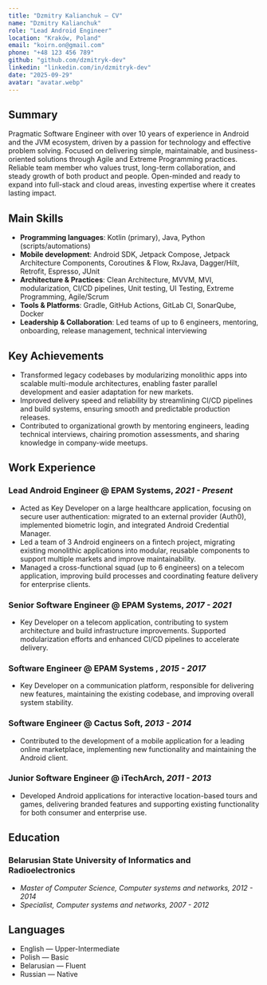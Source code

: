 ```yaml
---
title: "Dzmitry Kalianchuk — CV"
name: "Dzmitry Kalianchuk"
role: "Lead Android Engineer"
location: "Kraków, Poland"
email: "koirn.on@gmail.com"
phone: "+48 123 456 789"
github: "github.com/dzmitryk-dev"
linkedin: "linkedin.com/in/dzmitryk-dev"
date: "2025-09-29"
avatar: "avatar.webp"
---
```


## Summary

Pragmatic Software Engineer with over 10 years of experience in Android and the JVM ecosystem, driven by a passion for technology and effective problem solving. Focused on delivering simple, maintainable, and business-oriented solutions through Agile and Extreme Programming practices. Reliable team member who values trust, long-term collaboration, and steady growth of both product and people. Open-minded and ready to expand into full-stack and cloud areas, investing expertise where it creates lasting impact.

## Main Skills

- **Programming languages**: Kotlin (primary), Java, Python (scripts/automations)
- **Mobile development**: Android SDK, Jetpack Compose, Jetpack Architecture Components, Coroutines & Flow, RxJava, Dagger/Hilt, Retrofit, Espresso, JUnit
- **Architecture & Practices**: Clean Architecture, MVVM, MVI, modularization, CI/CD pipelines, Unit testing, UI Testing, Extreme Programming, Agile/Scrum
- **Tools & Platforms**: Gradle, GitHub Actions, GitLab CI, SonarQube, Docker
- **Leadership & Collaboration**: Led teams of up to 6 engineers, mentoring, onboarding, release management, technical interviewing

## Key Achievements

- Transformed legacy codebases by modularizing monolithic apps into scalable multi-module architectures, enabling faster parallel development and easier adaptation for new markets.
- Improved delivery speed and reliability by streamlining CI/CD pipelines and build systems, ensuring smooth and predictable production releases.
- Contributed to organizational growth by mentoring engineers, leading technical interviews, chairing promotion assessments, and sharing knowledge in company-wide meetups.

## Work Experience

### Lead Android Engineer @ EPAM Systems, *2021 - Present*

- Acted as Key Developer on a large healthcare application, focusing on secure user authentication: migrated to an external provider (Auth0), implemented biometric login, and integrated Android Credential Manager.
- Led a team of 3 Android engineers on a fintech project, migrating existing monolithic applications into modular, reusable components to support multiple markets and improve maintainability.
- Managed a cross-functional squad (up to 6 engineers) on a telecom application, improving build processes and coordinating feature delivery for enterprise clients.

### Senior Software Engineer @ EPAM Systems, *2017 - 2021*

- Key Developer on a telecom application, contributing to system architecture and build infrastructure improvements. Supported modularization efforts and enhanced CI/CD pipelines to accelerate delivery.

### Software Engineer @ EPAM Systems  , *2015 - 2017*

- Key Developer on a communication platform, responsible for delivering new features, maintaining the existing codebase, and improving overall system stability.

### Software Engineer @ Cactus Soft, *2013 - 2014*

- Contributed to the development of a mobile application for a leading online marketplace, implementing new functionality and maintaining the Android client.

### Junior Software Engineer @ iTechArch, *2011 - 2013*

- Developed Android applications for interactive location-based tours and games, delivering branded features and supporting existing functionality for both consumer and enterprise use.

## Education

### Belarusian State University of Informatics and Radioelectronics

- *Master of Computer Science, Computer systems and networks, 2012 - 2014*
- *Specialist, Computer systems and networks, 2007 - 2012*

## Languages

- English — Upper-Intermediate
- Polish — Basic
- Belarusian — Fluent
- Russian — Native
